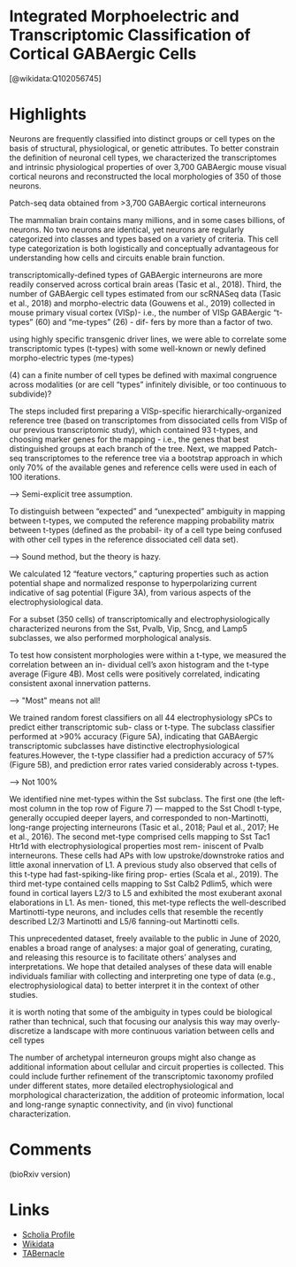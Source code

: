 
Integrated Morphoelectric and Transcriptomic Classification of Cortical GABAergic Cells
=======================================================================================
  
  [@wikidata:Q102056745]  

# Highlights

Neurons are frequently classified into distinct groups or cell types on the basis of structural, physiological, or genetic attributes. To better constrain the definition of neuronal cell types, we characterized the transcriptomes and intrinsic physiological properties of over 3,700 GABAergic mouse visual cortical neurons and reconstructed the local morphologies of 350 of those neurons.

Patch-seq data obtained from >3,700 GABAergic cortical interneurons

The mammalian brain contains many millions, and in some cases billions, of neurons. No two neurons are identical, yet neurons are regularly categorized into classes and types based on a variety of criteria. This cell type categorization is both logistically and conceptually advantageous for understanding how cells and circuits enable brain function.

transcriptomically-defined types of GABAergic interneurons are more readily conserved across cortical brain areas (Tasic et al., 2018). Third, the number of GABAergic cell types estimated from our scRNASeq data (Tasic et al., 2018) and morpho-electric data (Gouwens et al., 2019) collected in mouse primary visual cortex (VISp)- i.e., the number of VISp GABAergic “t-types” (60) and “me-types” (26) - dif- fers by more than a factor of two.

using highly specific transgenic driver lines, we were able to correlate some transcriptomic types (t-types) with some well-known or newly defined morpho-electric types (me-types)

(4) can a finite number of cell types be defined with maximal congruence across modalities (or are cell “types” infinitely divisible, or too continuous to subdivide)?

The steps included first preparing a VISp-specific hierarchically-organized reference tree (based on transcriptomes from dissociated cells from VISp of our previous transcriptomic study), which contained 93 t-types, and choosing marker genes for the mapping - i.e., the genes that best distinguished groups at each branch of the tree. Next, we mapped Patch-seq transcriptomes to the reference tree via a bootstrap approach in which only 70% of the available genes and reference cells were used in each of 100 iterations.

--> Semi-explicit tree assumption.

To distinguish between “expected” and “unexpected” ambiguity in mapping between t-types, we computed the reference mapping probability matrix between t-types (defined as the probabil- ity of a cell type being confused with other cell types in the reference dissociated cell data set).

--> Sound method, but the theory is hazy.

We calculated 12 “feature vectors,” capturing properties such as action potential shape and normalized response to hyperpolarizing current indicative of sag potential (Figure 3A), from various aspects of the electrophysiological data.

For a subset (350 cells) of transcriptomically and electrophysiologically characterized neurons from the Sst, Pvalb, Vip, Sncg, and Lamp5 subclasses, we also performed morphological analysis.

To test how consistent morphologies were within a t-type, we measured the correlation between an in- dividual cell’s axon histogram and the t-type average (Figure 4B). Most cells were positively correlated, indicating consistent axonal innervation patterns.

--> "Most" means not all!

We trained random forest classifiers on all 44 electrophysiology sPCs to predict either transcriptomic sub- class or t-type. The subclass classifier performed at >90% accuracy (Figure 5A), indicating that GABAergic transcriptomic subclasses have distinctive electrophysiological features.However, the t-type classifier had a prediction accuracy of 57% (Figure 5B), and prediction error rates varied considerably across t-types.

--> Not 100%

We identified nine met-types within the Sst subclass. The first one (the left-most column in the top row of Figure 7) — mapped to the Sst Chodl t-type, generally occupied deeper layers, and corresponded to non-Martinotti, long-range projecting interneurons (Tasic et al., 2018; Paul et al., 2017; He et al., 2016). The second met-type comprised cells mapping to Sst Tac1 Htr1d with electrophysiological properties most rem- iniscent of Pvalb interneurons. These cells had APs with low upstroke/downstroke ratios and little axonal innervation of L1. A previous study also observed that cells of this t-type had fast-spiking-like firing prop- erties (Scala et al., 2019). The third met-type contained cells mapping to Sst Calb2 Pdlim5, which were found in cortical layers L2/3 to L5 and exhibited the most exuberant axonal elaborations in L1. As men- tioned, this met-type reflects the well-described Martinotti-type neurons, and includes cells that resemble the recently described L2/3 Martinotti and L5/6 fanning-out Martinotti cells.

This unprecedented dataset, freely available to the public in June of 2020, enables a broad range of analyses: a major goal of generating, curating, and releasing this resource is to facilitate others’ analyses and interpretations. We hope that detailed analyses of these data will enable individuals familiar with collecting and interpreting one type of data (e.g., electrophysiological data) to better interpret it in the context of other studies.

it is worth noting that some of the ambiguity in types could be biological rather than technical, such that focusing our analysis this way may overly-discretize a landscape with more continuous variation between cells and cell types

The number of archetypal interneuron groups might also change as additional information about cellular and circuit properties is collected. This could include further refinement of the transcriptomic taxonomy profiled under different states, more detailed electrophysiological and morphological characterization, the addition of proteomic information, local and long-range synaptic connectivity, and (in vivo) functional characterization.

# Comments
(bioRxiv version)
# Links
  
 * [Scholia Profile](https://scholia.toolforge.org/work/Q102056745)  
 * [Wikidata](https://www.wikidata.org/wiki/Q102056745)  
 * [TABernacle](https://tabernacle.toolforge.org/?#/tab/manual/Q102056745/P921%3BP4510)  
